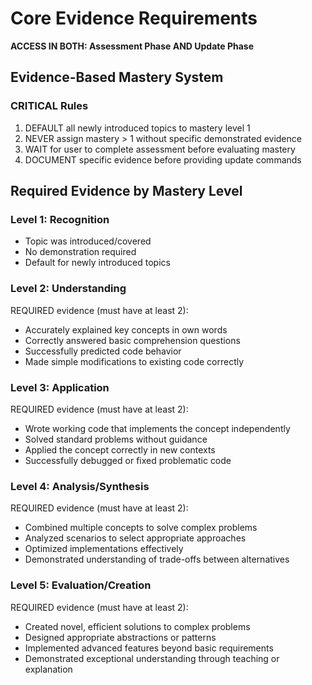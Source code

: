 # Core Evidence Requirements
**ACCESS IN BOTH: Assessment Phase AND Update Phase**

## Evidence-Based Mastery System

### CRITICAL Rules
1. DEFAULT all newly introduced topics to mastery level 1
2. NEVER assign mastery > 1 without specific demonstrated evidence
3. WAIT for user to complete assessment before evaluating mastery
4. DOCUMENT specific evidence before providing update commands

## Required Evidence by Mastery Level

### Level 1: Recognition
- Topic was introduced/covered
- No demonstration required
- Default for newly introduced topics

### Level 2: Understanding
REQUIRED evidence (must have at least 2):
- Accurately explained key concepts in own words
- Correctly answered basic comprehension questions
- Successfully predicted code behavior
- Made simple modifications to existing code correctly

### Level 3: Application
REQUIRED evidence (must have at least 2):
- Wrote working code that implements the concept independently
- Solved standard problems without guidance
- Applied the concept correctly in new contexts
- Successfully debugged or fixed problematic code

### Level 4: Analysis/Synthesis
REQUIRED evidence (must have at least 2):
- Combined multiple concepts to solve complex problems
- Analyzed scenarios to select appropriate approaches
- Optimized implementations effectively
- Demonstrated understanding of trade-offs between alternatives

### Level 5: Evaluation/Creation
REQUIRED evidence (must have at least 2):
- Created novel, efficient solutions to complex problems
- Designed appropriate abstractions or patterns
- Implemented advanced features beyond basic requirements
- Demonstrated exceptional understanding through teaching or explanation